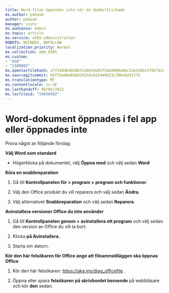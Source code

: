 ```yaml
---
title: Word-filen öppnades inte när du dubbelklickade
ms.author: pebaum
author: pebaum
manager: scotv
ms.audience: Admin
ms.topic: article
ms.service: o365-administration
ROBOTS: NOINDEX, NOFOLLOW
localization_priority: Normal
ms.collection: Adm_O365
ms.custom:
- "850"
- "2100002"
ms.openlocfilehash: aff548db493087e16629e81f5da9990a00c53e510bc5f92743dee393956d9c1c
ms.sourcegitcommit: b5f7da89a650d2915dc652449623c78be6247175
ms.translationtype: MT
ms.contentlocale: sv-SE
ms.lasthandoff: 08/05/2021
ms.locfileid: "54036582"
---
```

# <a name="word-document-opened-in-the-wrong-app-or-didnt-open"></a>Word-dokument öppnades i fel app eller öppnades inte

Prova något av följande förslag:

**Välj Word som standard**

- Högerklicka på dokumentet, välj **Öppna med** och välj sedan **Word**

**Köra en snabbreparation**

1. Gå till **Kontrollpanelen för > program > program och funktioner**.

2. Välj den Office produkt du vill reparera och välj sedan **Ändra**.

3. Välj alternativet **Snabbreparation** och välj sedan **Reparera**.

**Avinstallera versioner Office du inte använder**

1. Gå till **Kontrollpanelen genom > avinstallera ett program** och välj sedan den version av Office du vill ta bort.

2. Klicka **på Avinstallera.**

3. Starta om datorn.

**Kör den här felsökaren för Office ange att filnamnstilläggen ska öppnas Office**

1. Kör den här felsökaren: https://aka.ms/diag_officefile .

2. Öppna eller spara **felsökaren** **på skrivbordet beroende** på webbläsare och kör **den** sedan.
